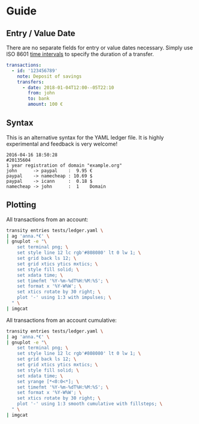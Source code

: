 # Guide

## Entry / Value Date

There are no separate fields for entry or value dates necessary.
Simply use ISO 8601 [time intervals] to specify the duration of a transfer.

[time intervals]: https://en.wikipedia.org/wiki/ISO_8601#Time_intervals

```yaml
transactions:
  - id: '123456789'
    note: Deposit of savings
    transfers:
      - date: 2018-01-04T12:00--05T22:10
        from: john
        to: bank
        amount: 100 €
```


## Syntax

This is an alternative syntax for the YAML ledger file.
It is highly experimental and feedback is very welcome!

```transity
2016-04-16 18:50:28
#20135604
1 year registration of domain "example.org"
john      -> paypal    :  9.95 €
paypal    -> namecheap : 10.69 $
paypal    -> icann     :  0.18 $
namecheap -> john      :  1    Domain
```


## Plotting

All transactions from an account:

```bash
transity entries tests/ledger.yaml \
| ag 'anna.*€' \
| gnuplot -e "\
    set terminal png; \
    set style line 12 lc rgb'#808080' lt 0 lw 1; \
    set grid back ls 12; \
    set grid xtics ytics mxtics; \
    set style fill solid; \
    set xdata time; \
    set timefmt '%Y-%m-%dT%H:%M:%S'; \
    set format x '%Y-W%W'; \
    set xtics rotate by 30 right; \
    plot '-' using 1:3 with impulses; \
  " \
| imgcat
```


All transactions from an account cumulative:

```bash
transity entries tests/ledger.yaml \
| ag 'anna.*€' \
| gnuplot -e "\
    set terminal png; \
    set style line 12 lc rgb'#808080' lt 0 lw 1; \
    set grid back ls 12; \
    set grid xtics ytics mxtics; \
    set style fill solid; \
    set xdata time; \
    set yrange [*<0:0<*]; \
    set timefmt '%Y-%m-%dT%H:%M:%S'; \
    set format x '%Y-W%W'; \
    set xtics rotate by 30 right; \
    plot '-' using 1:3 smooth cumulative with fillsteps; \
  " \
| imgcat
```

